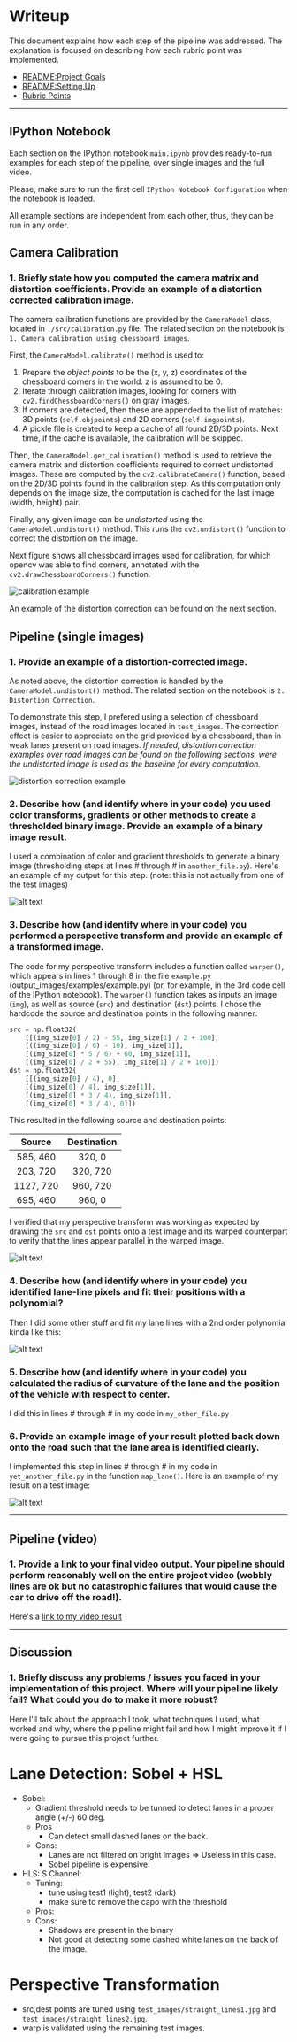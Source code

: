 # Writeup

This document explains how each step of the pipeline was addressed. The explanation is focused on describing how each rubric point was implemented.

- [README:Project Goals](./README.md#project-goals)
- [README:Setting Up](./README.md#running-the-project)
- [Rubric Points](https://review.udacity.com/#!/rubrics/571/view)


[//]: # (Image References)

[image1]: ./examples/undistort_output.png "Undistorted"
[image2]: ./test_images/test1.jpg "Road Transformed"
[image3]: ./examples/binary_combo_example.jpg "Binary Example"
[image4]: ./examples/warped_straight_lines.jpg "Warp Example"
[image5]: ./examples/color_fit_lines.jpg "Fit Visual"
[image6]: ./examples/example_output.jpg "Output"
[video1]: ./project_video.mp4 "Video"

---

## IPython Notebook

Each section on the IPython notebook `main.ipynb` provides ready-to-run examples for each step of the pipeline, over single images and the full video. 

Please, make sure to run the first cell `IPython Notebook Configuration` when the notebook is loaded. 

All example sections are independent from each other, thus, they can be run in any order.

## Camera Calibration

### 1. Briefly state how you computed the camera matrix and distortion coefficients. Provide an example of a distortion corrected calibration image.

The camera calibration functions are provided by the `CameraModel` class, located in `./src/calibration.py` file. The related section on the notebook is `1. Camera calibration using chessboard images`.

First, the `CameraModel.calibrate()` method is used to:
1. Prepare the *object points* to be the (x, y, z) coordinates of the chessboard corners in the world. z is assumed to be 0.
2. Iterate through calibration images, looking for corners with `cv2.findChessboardCorners()` on gray images.
3. If corners are detected, then these are appended to the list of matches: 3D points (`self.objpoints`) and 2D corners (`self.imgpoints`).
4. A pickle file is created to keep a cache of all found 2D/3D points. Next time, if the cache is available, the calibration will be skipped.

Then, the `CameraModel.get_calibration()` method is used to retrieve the camera matrix and distortion coefficients required to correct undistorted images. These are computed by the `cv2.calibrateCamera()` function, based on the 2D/3D points found in the calibration step. As this computation only depends on the image size, the computation is cached for the last image (width, height) pair.

Finally, any given image can be *undistorted* using the `CameraModel.undistort()` method. This runs the `cv2.undistort()` function to correct the distortion on the image.

Next figure shows all chessboard images used for calibration, for which opencv was able to find corners, annotated with the `cv2.drawChessboardCorners()` function.

![calibration example](./output_images/calibration.png)

An example of the distortion correction can be found on the next section.


## Pipeline (single images)

### 1. Provide an example of a distortion-corrected image.

As noted above, the distortion correction is handled by the `CameraModel.undistort()` method. The related section on the notebook is `2. Distortion Correction`.

To demonstrate this step, I prefered using a selection of chessboard images, instead of the road images located in `test_images`. The correction effect is easier to appreciate on the grid provided by a chessboard, than in weak lanes present on road images. *If needed, distortion correction examples over road images can be found on the following sections, were the undistorted image is used as the baseline for every computation.*

![distortion correction example](./output_images/distortion_correction.png)


### 2. Describe how (and identify where in your code) you used color transforms, gradients or other methods to create a thresholded binary image.  Provide an example of a binary image result.

I used a combination of color and gradient thresholds to generate a binary image (thresholding steps at lines # through # in `another_file.py`).  Here's an example of my output for this step.  (note: this is not actually from one of the test images)

![alt text][image3]

### 3. Describe how (and identify where in your code) you performed a perspective transform and provide an example of a transformed image.

The code for my perspective transform includes a function called `warper()`, which appears in lines 1 through 8 in the file `example.py` (output_images/examples/example.py) (or, for example, in the 3rd code cell of the IPython notebook).  The `warper()` function takes as inputs an image (`img`), as well as source (`src`) and destination (`dst`) points.  I chose the hardcode the source and destination points in the following manner:

```python
src = np.float32(
    [[(img_size[0] / 2) - 55, img_size[1] / 2 + 100],
    [((img_size[0] / 6) - 10), img_size[1]],
    [(img_size[0] * 5 / 6) + 60, img_size[1]],
    [(img_size[0] / 2 + 55), img_size[1] / 2 + 100]])
dst = np.float32(
    [[(img_size[0] / 4), 0],
    [(img_size[0] / 4), img_size[1]],
    [(img_size[0] * 3 / 4), img_size[1]],
    [(img_size[0] * 3 / 4), 0]])
```

This resulted in the following source and destination points:

| Source        | Destination   | 
|:-------------:|:-------------:| 
| 585, 460      | 320, 0        | 
| 203, 720      | 320, 720      |
| 1127, 720     | 960, 720      |
| 695, 460      | 960, 0        |

I verified that my perspective transform was working as expected by drawing the `src` and `dst` points onto a test image and its warped counterpart to verify that the lines appear parallel in the warped image.

![alt text][image4]

### 4. Describe how (and identify where in your code) you identified lane-line pixels and fit their positions with a polynomial?

Then I did some other stuff and fit my lane lines with a 2nd order polynomial kinda like this:

![alt text][image5]

### 5. Describe how (and identify where in your code) you calculated the radius of curvature of the lane and the position of the vehicle with respect to center.

I did this in lines # through # in my code in `my_other_file.py`

### 6. Provide an example image of your result plotted back down onto the road such that the lane area is identified clearly.

I implemented this step in lines # through # in my code in `yet_another_file.py` in the function `map_lane()`.  Here is an example of my result on a test image:

![alt text][image6]

---

## Pipeline (video)

### 1. Provide a link to your final video output.  Your pipeline should perform reasonably well on the entire project video (wobbly lines are ok but no catastrophic failures that would cause the car to drive off the road!).

Here's a [link to my video result](./project_video.mp4)

---

## Discussion

### 1. Briefly discuss any problems / issues you faced in your implementation of this project.  Where will your pipeline likely fail?  What could you do to make it more robust?

Here I'll talk about the approach I took, what techniques I used, what worked and why, where the pipeline might fail and how I might improve it if I were going to pursue this project further.


# Lane Detection: Sobel + HSL

- Sobel:
  - Gradient threshold needs to be tunned to detect lanes
    in a proper angle (+/-) 60 deg.
  - Pros
	- Can detect small dashed lanes on the back.
  - Cons:
	- Lanes are not filtered on bright images => Useless in this case.
	- Sobel pipeline is expensive.
- HLS: S Channel:
  - Tuning:
    - tune using test1 (light), test2 (dark)
    - make sure to remove the capo with the threshold
  - Pros:
  - Cons:
	- Shadows are present in the binary
	- Not good at detecting some dashed white lanes on the back of the image.
  

# Perspective Transformation

- src,dest points are tuned using `test_images/straight_lines1.jpg` and `test_images/straight_lines2.jpg`.
- warp is validated using the remaining test images.

